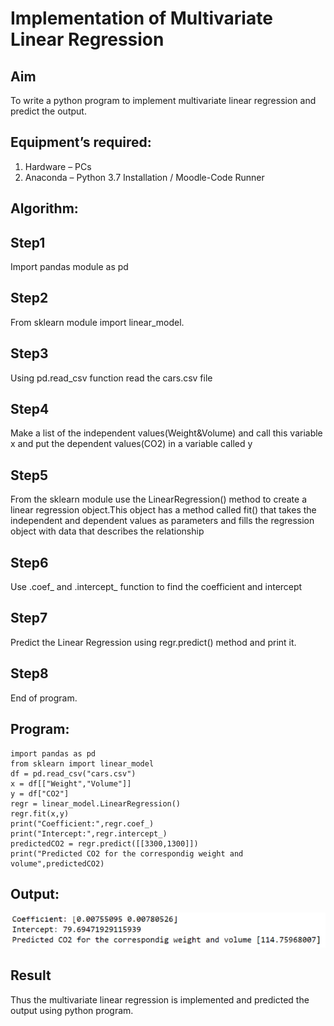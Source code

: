 # Implementation of Multivariate Linear Regression
## Aim
To write a python program to implement multivariate linear regression and predict the output.
## Equipment’s required:
1.	Hardware – PCs
2.	Anaconda – Python 3.7 Installation / Moodle-Code Runner
## Algorithm:
## Step1
Import pandas module as pd
## Step2
From sklearn module import linear_model.
## Step3
Using pd.read_csv function read the cars.csv file
## Step4
Make a list of the independent values(Weight&Volume) and call this variable x and put the dependent values(CO2) in a variable called y
## Step5
From the sklearn module use the LinearRegression() method to create a linear
regression object.This object has a method called fit() that takes the independent and
dependent values as parameters and fills the regression object with data that describes
the relationship
## Step6
Use .coef_ and .intercept_ function to find the coefficient and intercept
## Step7
Predict the Linear Regression using regr.predict() method and print it.
## Step8
End of program.
## Program:
```
import pandas as pd
from sklearn import linear_model
df = pd.read_csv("cars.csv")
x = df[["Weight","Volume"]]
y = df["CO2"]
regr = linear_model.LinearRegression()
regr.fit(x,y)
print("Coefficient:",regr.coef_)
print("Intercept:",regr.intercept_)
predictedCO2 = regr.predict([[3300,1300]])
print("Predicted CO2 for the correspondig weight and volume",predictedCO2)
```
## Output:
![model](1.png)

## Result
Thus the multivariate linear regression is implemented and predicted the output using python program.